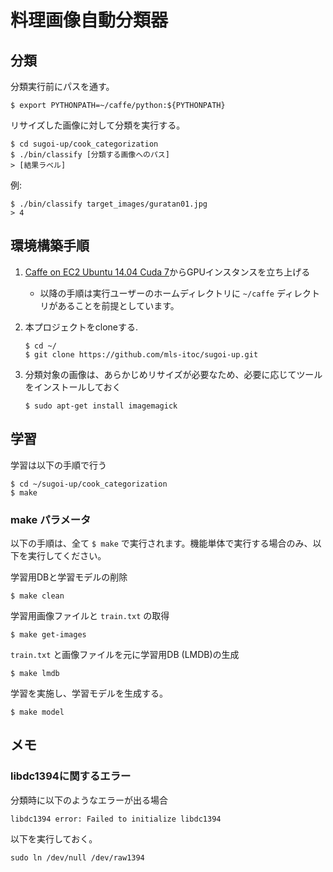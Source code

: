 # 料理画像自動分類器

## 分類

分類実行前にパスを通す。

```
$ export PYTHONPATH=~/caffe/python:${PYTHONPATH} 
```

リサイズした画像に対して分類を実行する。

```
$ cd sugoi-up/cook_categorization
$ ./bin/classify [分類する画像へのパス]
> [結果ラベル]
```

例:

```
$ ./bin/classify target_images/guratan01.jpg
> 4
```

## 環境構築手順


1. [Caffe on EC2 Ubuntu 14.04 Cuda 7](https://github.com/BVLC/caffe/wiki/Caffe-on-EC2-Ubuntu-14.04-Cuda-7)からGPUインスタンスを立ち上げる
    * 以降の手順は実行ユーザーのホームディレクトリに `~/caffe` ディレクトリがあることを前提としています。
2. 本プロジェクトをcloneする.
    ```
    $ cd ~/
    $ git clone https://github.com/mls-itoc/sugoi-up.git
    ```

3. 分類対象の画像は、あらかじめリサイズが必要なため、必要に応じてツールをインストールしておく
    ```
    $ sudo apt-get install imagemagick
    ```

## 学習

学習は以下の手順で行う

```
$ cd ~/sugoi-up/cook_categorization
$ make
```

### make パラメータ

以下の手順は、全て `$ make` で実行されます。機能単体で実行する場合のみ、以下を実行してください。

学習用DBと学習モデルの削除

```
$ make clean
```

学習用画像ファイルと `train.txt` の取得

```
$ make get-images
```

`train.txt` と画像ファイルを元に学習用DB (LMDB)の生成

```
$ make lmdb
```

学習を実施し、学習モデルを生成する。

```
$ make model
```

## メモ

### libdc1394に関するエラー

分類時に以下のようなエラーが出る場合

```
libdc1394 error: Failed to initialize libdc1394
```

以下を実行しておく。

```
sudo ln /dev/null /dev/raw1394
```
